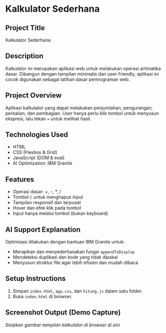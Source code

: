 
# Kalkulator Sederhana

## Project Title  
Kalkulator Sederhana

## Description  
Kalkulator ini merupakan aplikasi web untuk melakukan operasi aritmatika dasar. Dibangun dengan tampilan minimalis dan user-friendly, aplikasi ini cocok digunakan sebagai latihan dasar pemrograman web.

## Project Overview  
Aplikasi kalkulator yang dapat melakukan penjumlahan, pengurangan, perkalian, dan pembagian. User hanya perlu klik tombol untuk menyusun ekspresi, lalu tekan `=` untuk melihat hasil.

## Technologies Used  
- HTML  
- CSS (Flexbox & Grid)  
- JavaScript (DOM & eval)  
- AI Optimization: IBM Granite

## Features  
- Operasi dasar: +, -, *, /  
- Tombol `C` untuk menghapus input  
- Tampilan responsif dan terpusat  
- Hover dan efek klik pada tombol  
- Input hanya melalui tombol (bukan keyboard)

## AI Support Explanation  
Optimisasi dilakukan dengan bantuan IBM Granite untuk:  
- Merapikan dan menyederhanakan fungsi `appendToDisplay`  
- Mendeteksi duplikasi dan kode yang tidak dipakai  
- Menyusun struktur file agar lebih efisien dan mudah dibaca

## Setup Instructions  
1. Simpan `index.html`, `app.css`, dan `hitung.js` dalam satu folder.  
2. Buka `index.html` di browser.

## Screenshot Output (Demo Capture)  
_Sisipkan gambar tampilan kalkulator di browser di sini_

